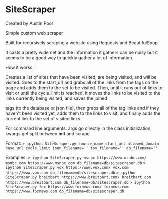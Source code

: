 # SiteScraper

Created by Austin Poor

Simple custom web scraper

Built for recursively scraping a website using Requests
and BeautifulSoup.

It casts a pretty wide net and the information it gathers can be noisy
but it seems to be a good way to quickly gather a lot of information.


How it works:

Creates a list of sites that have been visited, are being visited, and will be visited.
Goes to the start_url and grabs all of the links from the <a> tags on the page and
adds them to the set to be visited. Then, until it runs out of links to visit or until 
the cycle_limit is reached, it moves the links to be visited to the links currently being
visited, and saves the joined <p> tags (to the database or json file), then grabs all of
the <a> tag links and if they haven't been visited yet, adds them to the links to visit,
and finally adds the current link to the set of visited links.


For command line arguments:
args go directly in the class initialization, kwargs get split between __init__ and scrape

Format:
`> ipython SiteScraper.py source_name start_url allowed_domain base_url cycle_limit json_filename='' tsv_filename='' db_filename=''`

Examples:
`> ipython SiteScraper.py msnbc https://www.msnbc.com/ msnbc.com https://www.msnbc.com db_filename=db/sitescraper.db`
`> ipython SiteScraper.py vox https://www.vox.com/ vox.com https://www.vox.com db_filename=db/sitescraper.db`
`> ipython SiteScraper.py breitbart https://www.breitbart.com/ breitbart.com https://www.breitbart.com db_filename=db/sitescraper.db`
`> ipython SiteScraper.py fox https://www.foxnews.com/ foxnews.com https://www.foxnews.com db_filename=db/sitescraper.db`
